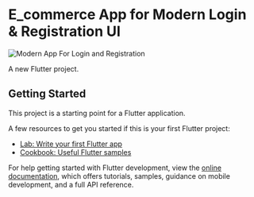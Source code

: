 
# E_commerce App for Modern Login & Registration UI
![Modern App For Login and Registration](https://github.com/GJSanka10/Flutter_Logging_Registration/assets/121654570/5be4504b-7dfc-48b5-92af-fe9276d2e79c)


A new Flutter project.

## Getting Started

This project is a starting point for a Flutter application.

A few resources to get you started if this is your first Flutter project:

- [Lab: Write your first Flutter app](https://docs.flutter.dev/get-started/codelab)
- [Cookbook: Useful Flutter samples](https://docs.flutter.dev/cookbook)

For help getting started with Flutter development, view the
[online documentation](https://docs.flutter.dev/), which offers tutorials,
samples, guidance on mobile development, and a full API reference.

